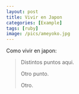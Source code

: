 ```yaml
---
layout: post
title: Vivir en Japon
categories: [Example]
tags: [ruby]
image: /pics/ameyoko.jpg
---
```


Como vivir en japon:

> Distintos puntos aqui. 
>
> Otro punto.
>
> Otro.
